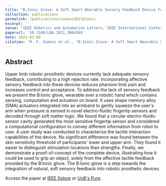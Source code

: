 ```yaml
---
title: "B:Ionic Glove: A Soft Smart Wearable Sensory Feedback Device for Upper Limb Robotic Prostheses"
collection: publications
permalink: /publications/simons2021bionic
excerpt: ''
venue: "IEEE Robotics and Automation Letters, IEEE International Conference Robotics and Automation (ICRA 2021)"
paperurl: '10.1109/LRA.2021.3064269'
date: 2021-03-08
citation: 'M. F. Simons et al., "B:Ionic Glove: A Soft Smart Wearable Sensory Feedback Device for Upper Limb Robotic Prostheses," in IEEE Robotics and Automation Letters, doi: 10.1109/LRA.2021.3064269.'
---
```


## Abstract
Upper limb robotic prosthetic devices currently lack adequate sensory feedback, contributing to a high rejection rate. Incorporating affective sensory feedback into these devices reduces phantom limb pain and increases control and acceptance. To address the lack of sensory feedback we present the B:Ionic glove, wearable over a robotic hand which contains sensing, computation and actuation on board. It uses shape memory alloy (SMA) actuators integrated into an armband to gently squeeze the user's arm when pressure is sensed in novel electro-fluidic fingertip sensors and decoded through soft matter logic. We found that a circular electro-fluidic sensor cavity generated the most sensitive fingertip sensor and considered a computational configuration to convey different information from robot to user. A user study was conducted to characterise the tactile interaction capabilities of the device. No significant difference was found between the skin sensitivity threshold of participants' lower and upper arm. They found it easier to distinguish stimulation locations than strengths. Finally, we demonstrate a proof-of-concept of the complete device, illustrating how it could be used to grip an object, solely from the affective tactile feedback provided by the B:Ionic glove. The B:Ionic glove is a step towards the integration of natural, soft sensory feedback into robotic prosthetic devices.

Access the paper at [IEEE Xplore](https://ieeexplore.ieee.org/document/9372790) or [UoB's Pure](https://research-information.bris.ac.uk/en/publications/bionic-glove-a-soft-smart-wearable-sensory-feedback-device-for-up).